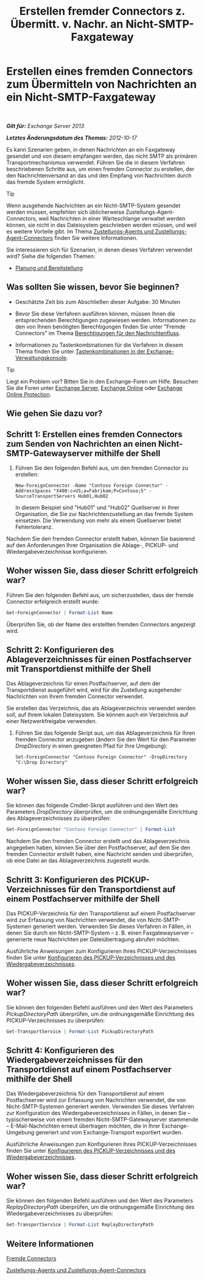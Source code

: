 ﻿---
title: 'Erstellen fremder Connectors z. Übermitt. v. Nachr. an Nicht-SMTP-Faxgateway'
TOCTitle: Erstellen eines fremden Connectors zum Übermitteln von Nachrichten an ein Nicht-SMTP-Faxgateway
ms:assetid: 589db487-3c4c-409a-92e3-c78dd8f639b6
ms:mtpsurl: https://technet.microsoft.com/de-de/library/JJ710163(v=EXCHG.150)
ms:contentKeyID: 50475738
ms.date: 04/24/2018
mtps_version: v=EXCHG.150
ms.translationtype: HT
---

# Erstellen eines fremden Connectors zum Übermitteln von Nachrichten an ein Nicht-SMTP-Faxgateway

 

_**Gilt für:** Exchange Server 2013_

_**Letztes Änderungsdatum des Themas:** 2012-10-17_

Es kann Szenarien geben, in denen Nachrichten an ein Faxgateway gesendet und von diesem empfangen werden, das nicht SMTP als primären Transportmechanismus verwendet. Führen Sie die in diesem Verfahren beschriebenen Schritte aus, um einen fremden Connector zu erstellen, der den Nachrichtenversand an das und den Empfang von Nachrichten durch das fremde System ermöglicht.


> [!TIP]
> Wenn ausgehende Nachrichten an ein Nicht-SMTP-System gesendet werden müssen, empfehlen sich üblicherweise Zustellungs-Agent-Connectors, weil Nachrichten in einer Warteschlange verwaltet werden können, sie nicht in das Dateisystem geschrieben werden müssen, und weil es weitere Vorteile gibt. Im Thema <A href="delivery-agents-and-delivery-agent-connectors-exchange-2013-help.md">Zustellungs-Agents und Zustellungs-Agent-Connectors</A> finden Sie weitere Informationen.



Sie interessieren sich für Szenarien, in denen dieses Verfahren verwendet wird? Siehe die folgenden Themen:

  - [Planung und Bereitstellung](planning-and-deployment-for-exchange-2013-installation-instructions.md)

## Was sollten Sie wissen, bevor Sie beginnen?

  - Geschätzte Zeit bis zum Abschließen dieser Aufgabe: 30 Minuten

  - Bevor Sie diese Verfahren ausführen können, müssen Ihnen die entsprechenden Berechtigungen zugewiesen werden. Informationen zu den von Ihnen benötigten Berechtigungen finden Sie unter "Fremde Connectors" im Thema [Berechtigungen für den Nachrichtenfluss](mail-flow-permissions-exchange-2013-help.md).

  - Informationen zu Tastenkombinationen für die Verfahren in diesem Thema finden Sie unter [Tastenkombinationen in der Exchange-Verwaltungskonsole](keyboard-shortcuts-in-the-exchange-admin-center-exchange-online-protection-help.md).


> [!TIP]
> Liegt ein Problem vor? Bitten Sie in den Exchange-Foren um Hilfe. Besuchen Sie die Foren unter <A href="https://go.microsoft.com/fwlink/p/?linkid=60612">Exchange Server</A>, <A href="https://go.microsoft.com/fwlink/p/?linkid=267542">Exchange Online</A> oder <A href="https://go.microsoft.com/fwlink/p/?linkid=285351">Exchange Online Protection</A>.



## Wie gehen Sie dazu vor?

## Schritt 1: Erstellen eines fremden Connectors zum Senden von Nachrichten an einen Nicht-SMTP-Gatewayserver mithilfe der Shell

1.  Führen Sie den folgenden Befehl aus, um den fremden Connector zu erstellen:
    
        New-ForeignConnector -Name "Contoso Foreign Connector" -AddressSpaces "X400:c=US;a=Fabrikam;P=Contoso;5" -SourceTransportServers Hub01,Hub02
    
    In diesem Beispiel sind "Hub01" und "Hub02" Quellserver in Ihrer Organisation, die Sie zur Nachrichtenzustellung an das fremde System einsetzen. Die Verwendung von mehr als einem Quellserver bietet Fehlertoleranz.

Nachdem Sie den fremden Connector erstellt haben, können Sie basierend auf den Anforderungen Ihrer Organisation die Ablage-, PICKUP- und Wiedergabeverzeichnisse konfigurieren.

## Woher wissen Sie, dass dieser Schritt erfolgreich war?

Führen Sie den folgenden Befehl aus, um sicherzustellen, dass der fremde Connector erfolgreich erstellt wurde:

```powershell
Get-ForeignConnector | Format-List Name
```

Überprüfen Sie, ob der Name des erstellten fremden Connectors angezeigt wird.

## Schritt 2: Konfigurieren des Ablageverzeichnisses für einen Postfachserver mit Transportdienst mithilfe der Shell

Das Ablageverzeichnis für einen Postfachserver, auf dem der Transportdienst ausgeführt wird, wird für die Zustellung ausgehender Nachrichten von Ihrem fremden Connector verwendet.

Sie erstellen das Verzeichnis, das als Ablageverzeichnis verwendet werden soll, auf Ihrem lokalen Dateisystem. Sie können auch ein Verzeichnis auf einer Netzwerkfreigabe verwenden.

1.  Führen Sie das folgende Skript aus, um das Ablageverzeichnis für Ihren fremden Connector anzugeben (ändern Sie den Wert für den Parameter *DropDirectory* in einen geeigneten Pfad für Ihre Umgebung):
    
        Set-ForeignConnector "Contoso Foreign Connector" -DropDirectory "C:\Drop Directory"

## Woher wissen Sie, dass dieser Schritt erfolgreich war?

Sie können das folgende Cmdlet-Skript ausführen und den Wert des Parameters *DropDirectory* überprüfen, um die ordnungsgemäße Einrichtung des Ablageverzeichnisses zu überprüfen:

```powershell
Get-ForeignConnector "Contoso Foreign Connector" | Format-List
```

Nachdem Sie den fremden Connector erstellt und das Ablageverzeichnis angegeben haben, können Sie über den Postfachserver, auf dem Sie den fremden Connector erstellt haben, eine Nachricht senden und überprüfen, ob eine Datei an das Ablageverzeichnis zugestellt wurde.

## Schritt 3: Konfigurieren des PICKUP-Verzeichnisses für den Transportdienst auf einem Postfachserver mithilfe der Shell

Das PICKUP-Verzeichnis für den Transportdienst auf einem Postfachserver wird zur Erfassung von Nachrichten verwendet, die von Nicht-SMTP-Systemen generiert werden. Verwenden Sie dieses Verfahren in Fällen, in denen Sie durch ein Nicht-SMTP-System – z. B. einen Faxgatewayserver – generierte neue Nachrichten per Dateiübertragung abrufen möchten.

Ausführliche Anweisungen zum Konfigurieren Ihres PICKUP-Verzeichnisses finden Sie unter [Konfigurieren des PICKUP-Verzeichnisses und des Wiedergabeverzeichnisses](configure-the-pickup-directory-and-the-replay-directory-exchange-2013-help.md).

## Woher wissen Sie, dass dieser Schritt erfolgreich war?

Sie können den folgenden Befehl ausführen und den Wert des Parameters *PickupDirectoryPath* überprüfen, um die ordnungsgemäße Einrichtung des PICKUP-Verzeichnisses zu überprüfen:

```powershell
Get-TransportService | Format-List PickupDirectoryPath
```

## Schritt 4: Konfigurieren des Wiedergabeverzeichnisses für den Transportdienst auf einem Postfachserver mithilfe der Shell

Das Wiedergabeverzeichnis für den Transportdienst auf einem Postfachserver wird zur Erfassung von Nachrichten verwendet, die von Nicht-SMTP-Systemen generiert werden. Verwenden Sie dieses Verfahren zur Konfiguration des Wiedergabeverzeichnisses in Fällen, in denen Sie – typischerweise von einem fremden Nicht-SMTP-Gatewayserver stammende – E-Mail-Nachrichten erneut übertragen möchten, die in Ihrer Exchange-Umgebung generiert und vom Exchange-Transport exportiert wurden.

Ausführliche Anweisungen zum Konfigurieren Ihres PICKUP-Verzeichnisses finden Sie unter [Konfigurieren des PICKUP-Verzeichnisses und des Wiedergabeverzeichnisses](configure-the-pickup-directory-and-the-replay-directory-exchange-2013-help.md).

## Woher wissen Sie, dass dieser Schritt erfolgreich war?

Sie können den folgenden Befehl ausführen und den Wert des Parameters *ReplayDirectoryPath* überprüfen, um die ordnungsgemäße Einrichtung des Wiedergabeverzeichnisses zu überprüfen:

```powershell
Get-TransportService | Format-List ReplayDirectoryPath
```

## Weitere Informationen

[Fremde Connectors](foreign-connectors-exchange-2013-help.md)

[Zustellungs-Agents und Zustellungs-Agent-Connectors](delivery-agents-and-delivery-agent-connectors-exchange-2013-help.md)

